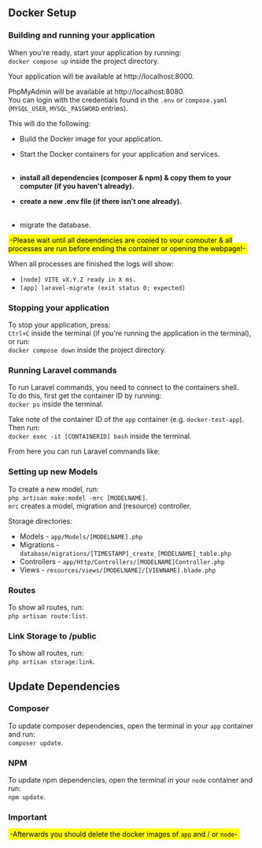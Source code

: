 ## Docker Setup ##

### Building and running your application

When you're ready, start your application by running:\
`docker compose up` inside the project directory.

Your application will be available at http://localhost:8000.

PhpMyAdmin will be available at http://localhost:8080. \
You can login with the credentials found in the `.env` or `compose.yaml` (`MYSQL_USER`, `MYSQL_PASSWORD` entries).

This will do the following:
- Build the Docker image for your application.
- Start the Docker containers for your application and services.<br /><br />

- <b>install all dependencies (composer & npm) & copy them to your computer (if you haven't already).</b>
- <b>create a new .env file (if there isn't one already).</b><br /><br />

- migrate the database.

<mark style="padding: 3px">-Please wait until all dependencies are copied to your computer  & all processes are run before ending the container or opening the webpage!-</mark>

When all processes are finished the logs will show:
- `[node] VITE vX.Y.Z ready in X ms.`
- `[app] laravel-migrate (exit status 0; expected)`

### Stopping your application ###

To stop your application, press:\
`Ctrl+C` inside the terminal (if you're running the application in the terminal), or run:\
`docker compose down` inside the project directory.

### Running Laravel commands ###

To run Laravel commands, you need to connect to the containers shell.\
To do this, first get the container ID by running:\
`docker ps` inside the terminal.

Take note of the container ID of the `app` container (e.g. `docker-test-app`).\
Then run:\
`docker exec -it [CONTAINERID] bash` inside the terminal.

From here you can run Laravel commands like:

### Setting up new Models ###

To create a new model, run:\
`php artisan make:model -mrc [MODELNAME]`.\
`mrc` creates a model, migration and (resource) controller.

Storage directories:
- Models - `app/Models/[MODELNAME].php`
- Migrations - `database/migrations/[TIMESTAMP]_create_[MODELNAME]_table.php`
- Controllers - `app/Http/Controllers/[MODELNAME]Controller.php`
- Views - `resources/views/[MODELNAME]/[VIEWNAME].blade.php`

### Routes ###

To show all routes, run:\
`php artisan route:list`.

### Link Storage to /public ###

To show all routes, run:\
`php artisan storage:link`.

## Update Dependencies ##

### Composer ###

To update composer dependencies, open the terminal in your `app` container and run:\
`composer update`.

### NPM ###
To update npm dependencies, open the terminal in your `node` container and run:\
`npm update`.

### Important ###
<mark style="padding: 3px">-Afterwards you should delete the docker images of `app` and / or `node`-</mark>
